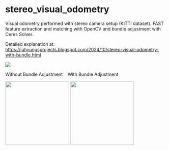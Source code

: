 # stereo_visual_odometry
Visual odometry performed with stereo camera setup (KITTI dataset). FAST feature extraction and matching with OpenCV and bundle adjustment with Ceres Solver.

Detailed explanation at: https://juhyungsprojects.blogspot.com/2024/10/stereo-visual-odometry-with-bundle.html

![](https://i.giphy.com/media/v1.Y2lkPTc5MGI3NjExczA1eXNlNGp1c2R1dDYyMzAzbXNzczY2eWU3dXR6d2J4OG1jc3dhdCZlcD12MV9pbnRlcm5hbF9naWZfYnlfaWQmY3Q9Zw/FbYFcySAYUCeGDwwO7/giphy-downsized-large.gif)

Without Bundle Adjustment&nbsp;&nbsp;&nbsp;&nbsp;With Bundle Adjustment

<img src="https://github.com/user-attachments/assets/f248e69d-d6b7-40d3-8a49-a1a0469165e9" width="200" height="200" />
<img src="https://github.com/user-attachments/assets/ee765b54-533f-4eaa-9cef-a1692f7547c8" width="200" height="200" />
